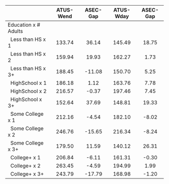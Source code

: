 
|                      |    ATUS-Wend |     ASEC-Gap |    ATUS-Wday |     ASEC-Gap |
| -------------------- | :----------: | :----------: | :----------: | :----------: |
| Education x # Adults |              |              |              |              |
| &nbsp;&nbsp;Less than HS x 1 |       133.74 |        36.14 |       145.49 |        18.75 |
| &nbsp;&nbsp;Less than HS x 2 |       159.94 |        19.93 |       162.27 |         1.73 |
| &nbsp;&nbsp;Less than HS x 3+ |       188.45 |       -11.08 |       150.70 |         5.25 |
| &nbsp;&nbsp;HighSchool x 1 |       186.18 |         1.12 |       163.76 |         7.78 |
| &nbsp;&nbsp;HighSchool x 2 |       216.57 |        -0.37 |       197.46 |         7.45 |
| &nbsp;&nbsp;HighSchool x 3+ |       152.64 |        37.69 |       148.81 |        19.33 |
| &nbsp;&nbsp;Some College x 1 |       212.16 |        -4.54 |       182.10 |        -8.02 |
| &nbsp;&nbsp;Some College x 2 |       246.76 |       -15.65 |       216.34 |        -8.24 |
| &nbsp;&nbsp;Some College x 3+ |       179.50 |        11.59 |       140.12 |        26.31 |
| &nbsp;&nbsp;College+ x 1 |       206.84 |        -6.11 |       161.31 |        -0.30 |
| &nbsp;&nbsp;College+ x 2 |       263.45 |        -4.59 |       194.99 |         1.99 |
| &nbsp;&nbsp;College+ x 3+ |       243.79 |       -17.79 |       168.98 |        -1.20 |

